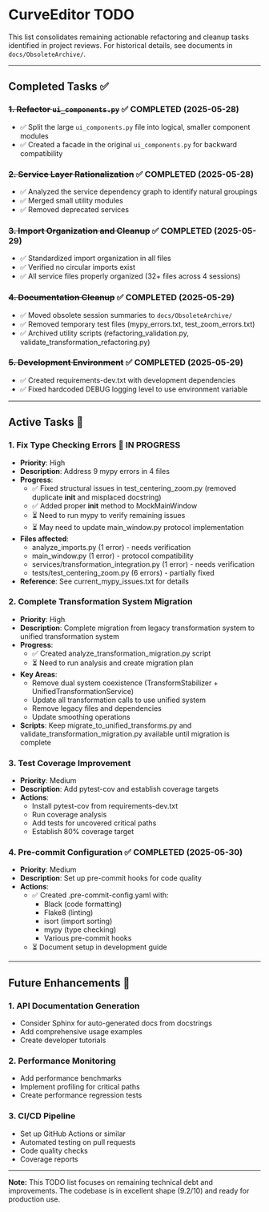# CurveEditor TODO

This list consolidates remaining actionable refactoring and cleanup tasks identified in project reviews. For historical details, see documents in `docs/ObsoleteArchive/`.

---

## Completed Tasks ✅

### ~~1. Refactor `ui_components.py`~~ ✅ COMPLETED (2025-05-28)
- ✅ Split the large `ui_components.py` file into logical, smaller component modules
- ✅ Created a facade in the original `ui_components.py` for backward compatibility

### ~~2. Service Layer Rationalization~~ ✅ COMPLETED (2025-05-28)
- ✅ Analyzed the service dependency graph to identify natural groupings
- ✅ Merged small utility modules
- ✅ Removed deprecated services

### ~~3. Import Organization and Cleanup~~ ✅ COMPLETED (2025-05-29)
- ✅ Standardized import organization in all files
- ✅ Verified no circular imports exist
- ✅ All service files properly organized (32+ files across 4 sessions)

### ~~4. Documentation Cleanup~~ ✅ COMPLETED (2025-05-29)
- ✅ Moved obsolete session summaries to `docs/ObsoleteArchive/`
- ✅ Removed temporary test files (mypy_errors.txt, test_zoom_errors.txt)
- ✅ Archived utility scripts (refactoring_validation.py, validate_transformation_refactoring.py)

### ~~5. Development Environment~~ ✅ COMPLETED (2025-05-29)
- ✅ Created requirements-dev.txt with development dependencies
- ✅ Fixed hardcoded DEBUG logging level to use environment variable

---

## Active Tasks 🔄

### 1. Fix Type Checking Errors 🔄 IN PROGRESS
- **Priority**: High
- **Description**: Address 9 mypy errors in 4 files
- **Progress**:
  - ✅ Fixed structural issues in test_centering_zoom.py (removed duplicate __init__ and misplaced docstring)
  - ✅ Added proper __init__ method to MockMainWindow
  - ⏳ Need to run mypy to verify remaining issues
  - ⏳ May need to update main_window.py protocol implementation
- **Files affected**:
  - analyze_imports.py (1 error) - needs verification
  - main_window.py (1 error) - protocol compatibility
  - services/transformation_integration.py (1 error) - needs verification
  - tests/test_centering_zoom.py (6 errors) - partially fixed
- **Reference**: See current_mypy_issues.txt for details

### 2. Complete Transformation System Migration
- **Priority**: High
- **Description**: Complete migration from legacy transformation system to unified transformation system
- **Progress**:
  - ✅ Created analyze_transformation_migration.py script
  - ⏳ Need to run analysis and create migration plan
- **Key Areas**:
  - Remove dual system coexistence (TransformStabilizer + UnifiedTransformationService)
  - Update all transformation calls to use unified system
  - Remove legacy files and dependencies
  - Update smoothing operations
- **Scripts**: Keep migrate_to_unified_transforms.py and validate_transformation_migration.py available until migration is complete

### 3. Test Coverage Improvement
- **Priority**: Medium
- **Description**: Add pytest-cov and establish coverage targets
- **Actions**:
  - Install pytest-cov from requirements-dev.txt
  - Run coverage analysis
  - Add tests for uncovered critical paths
  - Establish 80% coverage target

### 4. Pre-commit Configuration ✅ COMPLETED (2025-05-30)
- **Priority**: Medium
- **Description**: Set up pre-commit hooks for code quality
- **Actions**:
  - ✅ Created .pre-commit-config.yaml with:
    - Black (code formatting)
    - Flake8 (linting)
    - isort (import sorting)
    - mypy (type checking)
    - Various pre-commit hooks
  - ⏳ Document setup in development guide

---

## Future Enhancements 🚀

### 1. API Documentation Generation
- Consider Sphinx for auto-generated docs from docstrings
- Add comprehensive usage examples
- Create developer tutorials

### 2. Performance Monitoring
- Add performance benchmarks
- Implement profiling for critical paths
- Create performance regression tests

### 3. CI/CD Pipeline
- Set up GitHub Actions or similar
- Automated testing on pull requests
- Code quality checks
- Coverage reports

---

**Note:** This TODO list focuses on remaining technical debt and improvements. The codebase is in excellent shape (9.2/10) and ready for production use.
